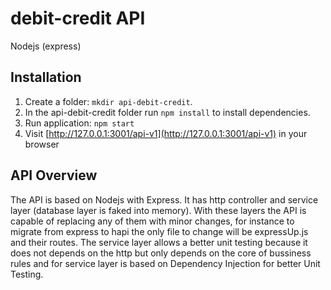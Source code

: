 # debit-credit API

Nodejs (express)

## Installation

1. Create a folder: `mkdir api-debit-credit`.
2. In the api-debit-credit folder run `npm install` to install dependencies.
3. Run application: `npm start`
4. Visit [http://127.0.0.1:3001/api-v1](http://127.0.0.1:3001/api-v1) in your browser

## API Overview

The API is based on Nodejs with Express. It has http controller and service layer (database layer is faked into memory). With these layers the API is capable of replacing any of them with minor changes, for instance to migrate from express to hapi the only file to change will be expressUp.js and their routes.
The service layer allows a better unit testing because it does not depends on the http but only depends on the core of bussiness rules and for service layer is based on Dependency Injection for better Unit Testing.
